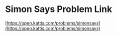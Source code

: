 # Simon Says Problem Link
[https://open.kattis.com/problems/simonsays](https://open.kattis.com/problems/simonsays)
